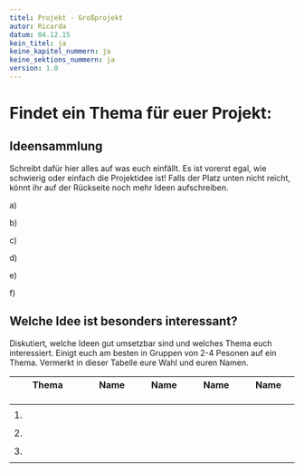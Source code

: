```yaml
---
titel: Projekt - Großprojekt  
autor: Ricarda  
datum: 04.12.15  
kein_titel: ja  
keine_kapitel_nummern: ja  
keine_sektions_nummern: ja
version: 1.0
---
```




# Findet ein Thema für euer Projekt:

## Ideensammlung

Schreibt dafür hier alles auf was euch einfällt. Es ist vorerst egal, wie schwierig oder einfach die Projektidee ist! Falls der Platz unten nicht reicht, könnt ihr auf der Rückseite noch mehr Ideen aufschreiben.

a)  
   
b)  
  
c)  
  
d)  
  
e)  

f)  
  
  
## Welche Idee ist besonders interessant? 

Diskutiert, welche Ideen gut umsetzbar sind und welches Thema euch interessiert. Einigt euch am besten in Gruppen von 2-4 Pesonen auf ein Thema. Vermerkt in dieser Tabelle eure Wahl und euren Namen.


|Thema $\quad\quad\quad\quad$|Name $\quad\quad$|Name $\quad\quad$|Name $\quad\quad$|Name $\quad\quad$|
|----------------------------|-----------------|-----------------|-----------------|-----------------|
|     |    |    |    |    |
| 1.  |    |    |    |    |
|     |    |    |    |    |
| 2.  |    |    |    |    |
|     |    |    |    |    |
| 3.  |    |    |    |    |
|     |    |    |    |    |



